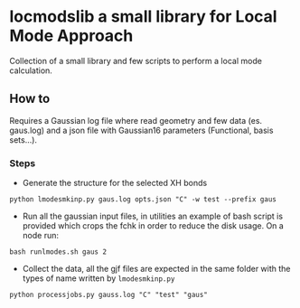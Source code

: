 # locmodslib a small library for Local Mode Approach #

Collection of a small library and few scripts to perform a local mode calculation.

## How to ##

Requires a Gaussian log file where read geometry and few data (es. gaus.log) and a json file with Gaussian16 parameters (Functional, basis sets...).

### Steps ###

- Generate the structure for the selected XH bonds

`python lmodesmkinp.py gaus.log opts.json "C" -w test --prefix gaus`

- Run all the gaussian input files, in utilities an example of bash script is provided which crops the fchk in order to reduce the disk usage.
On a node run:

`bash runlmodes.sh gaus 2 `

- Collect the data, all the gjf files are expected in the same folder with the types of name written by `lmodesmkinp.py`

`python processjobs.py gauss.log "C" "test" "gaus"`




